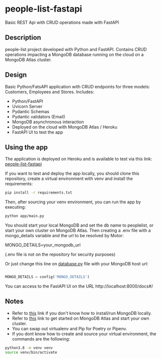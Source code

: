 # people-list-fastapi
Basic REST Api with CRUD operations made with FastAPI

## Description
people-list project developed with Python and FastAPI. Contains CRUD operations impacting a MongoDB database running on the cloud on a MongoDB Atlas cluster.

## Design
Basic Python/FatsAPI application with CRUD endpoints for three models: Customers, Employees and Stores.
Includes:
- Python/FastAPI
- Uvicorn Server
- Pydantic Schemas
- Pydantic validators (Email)
- MongoDB asynchronous interaction
- Deployed on the cloud with MongoDB Atlas / Heroku
- FastAPI UI to test the app

## Using the app
The application is deployed on Heroku and is available to test via this link: [people-list-fastapi](https://cryptic-shelf-56391.herokuapp.com/docs#)

If you want to test and deploy the app locally, you should clone this repository, create a virtual environment with venv and install the requirements:
```bash
pip install -r requirements.txt
```

Then, after sourcing your venv environment, you can run the app by executing:
```bash
python app/main.py
```

You should start your local MongoDB and set the db name to peoplelist, or start your own cluster on MongoDB Atlas. Then creating a .env file with a mongo_details variable and the url to be resolved by Motor:

MONGO_DETAILS=your_mongodb_url

(.env file is not on the repository for security purposes)

Or just change this line on [database.py](https://github.com/mauroalfaro/people-list-fastapi/blob/main/app/server/database.py) file with your MongoDB host url:

```python

MONGO_DETAILS = config('MONGO_DETAILS')
```

You can access to the FastAPI UI on the URL http://localhost:8000/docs#/

## Notes
- Refer to [this](https://docs.mongodb.com/manual/installation/) link if you don't know how to install/run MongoDB locally.
- Refer to [this](https://docs.atlas.mongodb.com/getting-started/) link to get started on MongoDB Atlas and start your own cluster.
- You can swap out virtualenv and Pip for Poetry or Pipenv.
- If you dont know how to create and source your virtual environment, the commands are the following:
```bash
python3.8 -m venv venv
source venv/bin/activate
```

